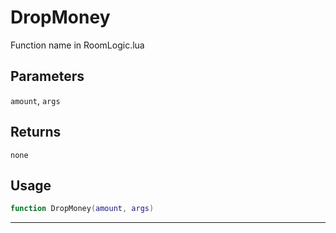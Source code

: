 # DropMoney
Function name in RoomLogic.lua
## Parameters
`amount`, `args`
## Returns
`none`
## Usage
```lua
function DropMoney(amount, args)
```
---
